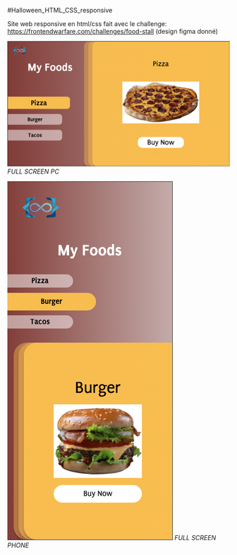 #Halloween_HTML_CSS_responsive

Site web responsive en html/css fait avec le challenge: https://frontendwarfare.com/challenges/food-stall (design figma donné)

![Capture d'écran 1](/assets/screen/Capture1.png)
*FULL SCREEN PC*

![Capture d'écran 2](/assets/screen/Capture2.png)
*FULL SCREEN PHONE*
